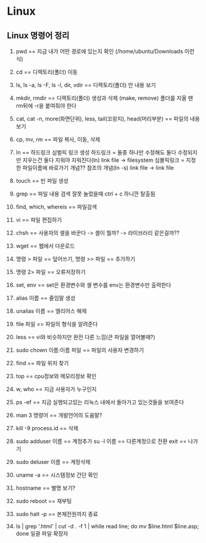 # Linux

## Linux 명령어 정리

1. pwd == 지금 내가 어떤 경로에 있는지 확인 (/home/ubuntu/Downloads 이런식)

2. cd == 디렉토리(폴더) 이동

3. ls, ls -a, ls -F, ls -l, dir, vdir == 디렉토리(폴더) 안 내용 보기

4. mkdir, rmdir == 디렉토리(폴더) 생성과 삭제 (make, remove)
	폴더를 지울 땐 rm뒤에 -r을 붙여줘야 한다

5. cat, cat -n, more(화면단위), less, tail(꼬랑지), head(머리부분) == 파일의 내용 보기

6. cp, mv, rm == 파일 복사, 이동, 삭제

7. ln == 하드링크 심벌릭 링크 생성
	하드링크 = 둘중 하나만 수정해도 둘다 수정되지만 지우는건 둘다 지워야 지워진다(ln)
		link file -> filesystem
	심볼릭링크 = 지정한 파일이름에 바로가기 개념?? 참조의 개념(ln -s)
		link file -> link file

8. touch == 빈 파일 생성

9. grep == 파일 내용 검색
	잘못 눌렀을때 ctrl + c 하니깐 탈출됨

10. find, which, whereis == 파일검색

11. vi == 파일 편집하기

12. chsh == 사용자의 셸을 바꾼다 -> 셸이 뭘까? -> 라이브러리 같은걸까??

13. wget == 웹에서 다운로드

14. 명령 > 파일 == 덮어쓰기, 명령 >> 파일 == 추가하기

15. 명령 2> 파일 == 오류저장하기

16. set, env == set은 환경변수와 셸 변수를 env는 환경변수만 출력한다

17. alias 이름 == 줄임말 생성

18. unalias 이름 == 엘리어스 해제

19. file 파일 == 파일의 형식을 알려준다

20. less == vi와 비슷하지만 완전 다른 느낌(큰 파일을 열어볼때?)

21. sudo chown 이름:이름 파일 == 파일의 사용자 변경하기

22. find == 파일 위치 찾기

23. top == cpu정보와 메모리정보 확인

24. w, who == 지금 사용자가 누구인지

25. ps -ef == 지금 실행되고있는 리눅스 내에서 돌아가고 있는것들을 보여준다

26. man 3 명령어 == 개발언어의 도움말?

27. kill -9 process.id == 삭제

28. sudo adduser 이름 == 계정추가
	su -l 이름 == 다른계정으로 전환
	exit == 나가기

29. sudo deluser 이름 == 계정삭제

30. uname -a == 시스템정보 간단 확인

31. hostname == 별명 보기?

32. sudo reboot == 재부팅

33. sudo halt -p == 본체전원까지 종료

34. ls | grep '.html' | cut -d . -f 1 | while read line; do mv $line.html $line.asp; done 일괄 파일 확장자 
